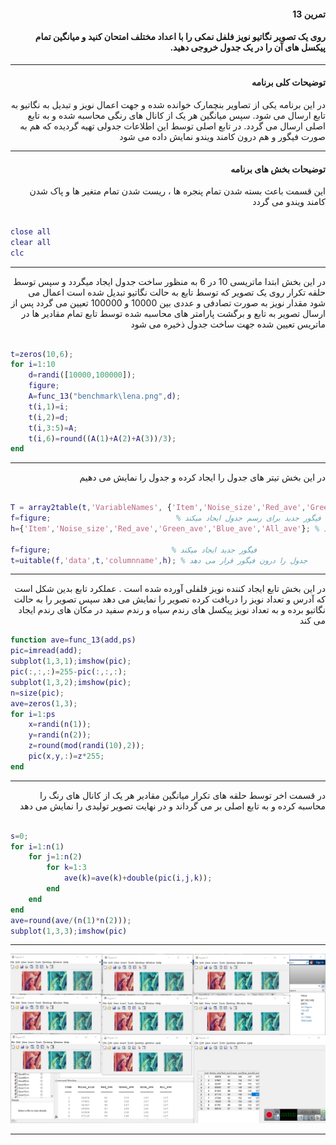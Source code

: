 <div dir="rtl">

#### تمرین 13

#### روی یک تصویر نگاتیو نویز فلفل نمکی را با اعداد مختلف امتحان کنید و میانگین تمام پیکسل های آن را در یک جدول خروجی دهید.
***
#### توضیحات کلی برنامه
در این برنامه یکی از تصاویر بنچمارک خوانده شده و جهت اعمال نویز و تبدیل به نگاتیو به تابع ارسال می شود. سپس میانگین هر یک از کانال های رنگی محاسبه شده و به تابع اصلی ارسال می گردد. در تابع اصلی توسط این اطلاعات جدولی تهیه گردیده که هم به صورت فیگور و هم درون کامند ویندو نمایش داده می شود
***

#### توضیحات بخش های برنامه
 این قسمت باعث بسته شدن تمام پنجره ها ، ریست شدن تمام متغیر ها و پاک شدن کامند ویندو می گردد <br />

</div>

```matlab

close all         
clear all         
clc    

```
***
<div dir="rtl">
 
  در این بخش ابتدا ماتریسی 10 در 6 به منظور ساخت جدول ایجاد میگردد و سپس توسط حلقه تکرار روی یک تصویر که توسط تابع به حالت نگاتیو تبدیل شده است اعمال می شود
  مقدار نویز به صورت تصادفی و عددی بین 10000 و 100000 تعیین می گردد
  پس از ارسال تصویر به تابع و برگشت پارامتر های محاسبه شده توسط تابع تمام مقادیر ها در ماتریس تعیین شده جهت ساخت جدول ذخیره می شود

 </div>
 
```matlab

t=zeros(10,6);    
for i=1:10        
    d=randi([10000,100000]);  
    figure;                
    A=func_13("benchmark\lena.png",d); 
    t(i,1)=i;     
    t(i,2)=d;      
    t(i,3:5)=A;    
    t(i,6)=round((A(1)+A(2)+A(3))/3);
end 
```
***
<div dir="rtl">
 
  در این بخش تیتر های جدول را ایجاد کرده و جدول را نمایش می دهیم
 </div>
 
```matlab

T = array2table(t,'VariableNames', {'Item','Noise_size','Red_ave','Green_ave','Blue_ave','All_ave'}) % تیتر های جدول را ایجاد میکند
f=figure;                            % فیگور جدید برای رسم جدول ایجاد میکند
h={'Item','Noise_size','Red_ave','Green_ave','Blue_ave','All_ave'}; % ستون های موجود در جدول درون فیگور را نامگذاری میکند

f=figure;                           % فیگور جدید ایجاد میکند
t=uitable(f,'data',t,'columnname',h); % جدول را درون فیگور قرار می دهد
```
***
<div dir="rtl">
 
  در این بخش تابع ایجاد کننده نویز فلفلی آورده شده است . عملکرد تابع بدین شکل است که آدرس و تعداد نویز را دریافت کرده تصویر را نمایش می دهد سپس تصویر را به حالت 
  نگاتیو برده و به تعداد نویز پیکسل های رندم سیاه و رندم سفید در مکان های رندم ایجاد می کند 

 </div>
 
```matlab
function ave=func_13(add,ps)    
pic=imread(add);               
subplot(1,3,1);imshow(pic);   
pic(:,:,:)=255-pic(:,:,:);    
subplot(1,3,2);imshow(pic);  
n=size(pic);                     
ave=zeros(1,3);               
for i=1:ps                     
    x=randi(n(1));          
    y=randi(n(2));          
    z=round(mod(randi(10),2)); 
    pic(x,y,:)=z*255;          
end
```
***
<div dir="rtl">
 
   در قسمت اخر توسط حلقه های تکرار میانگین مقادیر هر یک از کانال های
  رنگ را محاسبه کرده و به تابع اصلی بر می گرداند و در نهایت تصویر تولیدی را نمایش می دهد

 </div>
 
```matlab

s=0;                        
for i=1:n(1)                
    for j=1:n(2)            
        for k=1:3           
            ave(k)=ave(k)+double(pic(i,j,k));
        end
    end
end  
ave=round(ave/(n(1)*n(2)));   
subplot(1,3,3);imshow(pic)    
```
***
![alt text](https://github.com/semnan-university-ai/image-processing-class/blob/5649db8aae407cfd267632b0a079cb165655db73/excersiecs/alirezachaji/13/Exce13.png)
***

